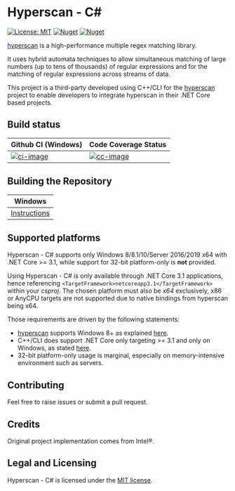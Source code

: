 # Hyperscan - C#
[![License: MIT](https://img.shields.io/badge/License-MIT-yellow.svg)](https://github.com/bbougot/Hyperscan-csharp/blob/master/LICENSE) [![Nuget](https://img.shields.io/nuget/v/Hyperscan)](https://www.nuget.org/packages/Hyperscan/) [![Nuget](https://img.shields.io/nuget/dt/Hyperscan)](https://www.nuget.org/packages/Hyperscan/)

[hyperscan](https://github.com/intel/hyperscan) is a high-performance multiple regex matching library.

It uses hybrid automata techniques to allow simultaneous matching of large numbers (up to tens of thousands) of regular expressions and for the matching of regular expressions across streams of data.

This project is a third-party developed using C++/CLI for the [hyperscan](https://github.com/intel/hyperscan) project to enable developers to integrate hyperscan in their .NET Core based projects.

## Build status

| Github CI (Windows)                                | Code Coverage Status     |
| :------------------------------------------------- | :----------------------- |
| [![ci-image][]][ci-site]                   | [![cc-image][]][cc-site] |

[ci-image]: https://github.com/bbougot/Hyperscan-csharp/workflows/Build%20%26%20Test/badge.svg
[ci-site]: https://github.com/bbougot/Hyperscan-csharp/actions?query=workflow%3A%22Build+%26+Test%22
[cc-image]: https://codecov.io/gh/bbougot/Hyperscan-csharp/branch/master/graph/badge.svg
[cc-site]: https://codecov.io/gh/bbougot/Hyperscan-csharp

## Building the Repository

| Windows                    |
|----------------------------|
| [Instructions][bd-windows] |

[bd-windows]: https://github.com/bbougot/Hyperscan-csharp/blob/master/docs/building/windows-core.md

## Supported platforms
Hyperscan - C# supports only Windows 8/8.1/10/Server 2016/2019 x64 with .NET Core >= 3.1, while support for 32-bit platform-only is **not** provided.

Using Hyperscan - C# is only available through .NET Core 3.1 applications, hence referencing `<TargetFramework>netcoreapp3.1</TargetFramework>` within your *csproj*. The chosen platform must also be *x64* exclusively, x86 or AnyCPU targets are not supported due to native bindings from hyperscan being x64.

Those requirements are driven by the following statements:
* [hyperscan](https://github.com/intel/hyperscan) supports Windows 8+ as explained [here](http://intel.github.io/hyperscan/dev-reference/getting_started.html#software).
* C++/CLI does support .NET Core only targeting >= 3.1 and only on Windows, as stated [here](https://devblogs.microsoft.com/cppblog/the-future-of-cpp-cli-and-dotnet-core-3/).
* 32-bit platform-only usage is marginal, especially on memory-intensive environment such as servers.

## Contributing
Feel free to raise issues or submit a pull request.

## Credits
Original project implementation comes from Intel®.

## Legal and Licensing

Hyperscan - C# is licensed under the [MIT license][].

[MIT license]: https://github.com/bbougot/Hyperscan-csharp/blob/master/LICENSE